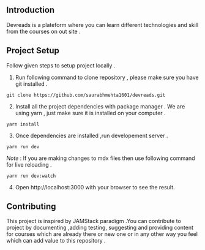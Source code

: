 ## Introduction 
Devreads is a plateform where you can learn different technologies  and skill from the courses on out site . 

## Project Setup
Follow given steps to setup project locally .

1. Run following command to clone repository , please make sure you have git installed . 
```
git clone https://github.com/saurabhmehta1601/devreads.git
```

2.  Install all the project dependencies with package manager . We are using yarn  , just make sure it is installed on your computer . 
```
yarn install
```

3. Once dependencies are installed ,run developement server .
```
yarn run dev
```
*Note* : If you are making changes to mdx files then use following command for live reloading .
```
yarn run dev:watch
```

4. Open http://localhost:3000 with your browser to see the result. 

## Contributing 
This project is inspired by JAMStack paradigm .You can contribute to project by documenting ,adding testing,  suggesting and providing content for courses which are already there or new one or in any other way you feel which can add value to this repository .

